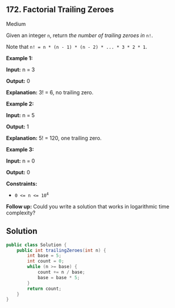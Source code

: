 ## 172\. Factorial Trailing Zeroes

Medium

Given an integer `n`, return _the number of trailing zeroes in_ `n!`.

Note that `n! = n * (n - 1) * (n - 2) * ... * 3 * 2 * 1`.

**Example 1:**

**Input:** n = 3

**Output:** 0

**Explanation:** 3! = 6, no trailing zero. 

**Example 2:**

**Input:** n = 5

**Output:** 1

**Explanation:** 5! = 120, one trailing zero. 

**Example 3:**

**Input:** n = 0

**Output:** 0 

**Constraints:**

*   <code>0 <= n <= 10<sup>4</sup></code>

**Follow up:** Could you write a solution that works in logarithmic time complexity?

## Solution

```java
public class Solution {
    public int trailingZeroes(int n) {
        int base = 5;
        int count = 0;
        while (n >= base) {
            count += n / base;
            base = base * 5;
        }
        return count;
    }
}
```